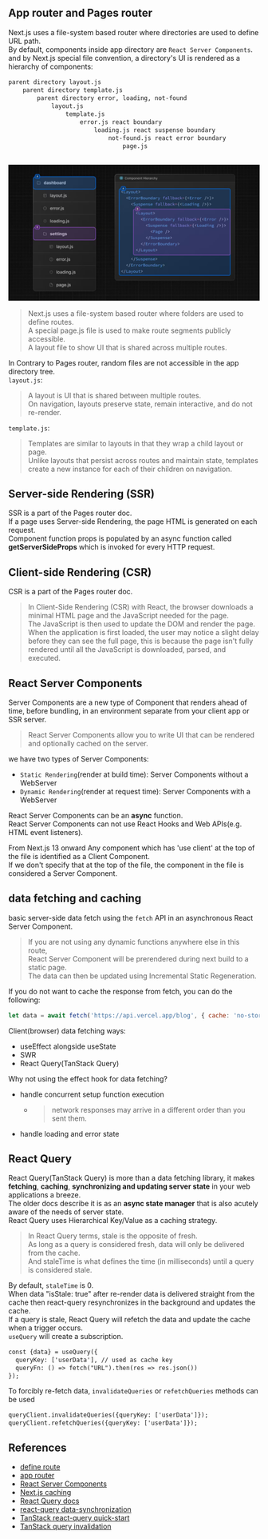 ## App router and Pages router
Next.js uses a file-system based router where directories are used to define URL path.      
By default, components inside app directory are `React Server Components`.    
and by Next.js special file convention, a directory's UI is rendered as a hierarchy of components:
```
parent directory layout.js   
    parent directory template.js 
        parent directory error, loading, not-found  
            layout.js
                template.js
                    error.js react boundary
                        loading.js react suspense boundary
                            not-found.js react error boundary
                                page.js
                            
```
![nested components](./nextjs-nested-file-conventions-component-hierarchy.jpg)
> Next.js uses a file-system based router where folders are used to define routes.     
> A special page.js file is used to make route segments publicly accessible.     
> A layout file to show UI that is shared across multiple routes.

In Contrary to Pages router, random files are not accessible in the app directory tree.     
`layout.js`:      
> A layout is UI that is shared between multiple routes.      
> On navigation, layouts preserve state, remain interactive, and do not re-render.      

`template.js`:     
> Templates are similar to layouts in that they wrap a child layout or page.       
> Unlike layouts that persist across routes and maintain state, templates create a new instance for each of their children on navigation.   


## Server-side Rendering (SSR)    
SSR is a part of the Pages router doc.     
If a page uses Server-side Rendering, the page HTML is generated on each request.    
Component function props is populated by an async function called **getServerSideProps** which is invoked for every HTTP request.     

## Client-side Rendering (CSR)   
CSR is a part of the Pages router doc.     
> In Client-Side Rendering (CSR) with React, the browser downloads a minimal HTML page and the JavaScript needed for the page.        
> The JavaScript is then used to update the DOM and render the page.       
> When the application is first loaded, the user may notice a slight delay before they can see the full page, this is because the page isn't fully rendered until all the JavaScript is downloaded, parsed, and executed.    

## React Server Components     
Server Components are a new type of Component that renders ahead of time, before bundling, in an environment separate from your client app or SSR server.     
> React Server Components allow you to write UI that can be rendered and optionally cached on the server.     

we have two types of Server Components:     
- `Static Rendering`(render at build time): Server Components without a WebServer
- `Dynamic Rendering`(render at request time): Server Components with a WebServer

React Server Components can be an **async** function.    
React Server Components can not use React Hooks and Web APIs(e.g. HTML event listeners).    

From Next.js 13 onward Any component which has 'use client' at the top of the file is identified as a Client Component.       
If we don't specify that at the top of the file, the component in the file is considered a Server Component.     

## data fetching and caching
basic server-side data fetch using the `fetch` API in an asynchronous React Server Component.
> If you are not using any dynamic functions anywhere else in this route,       
> React Server Component will be prerendered during next build to a static page.       
> The data can then be updated using Incremental Static Regeneration.

If you do not want to cache the response from fetch, you can do the following:    
```jsx
let data = await fetch('https://api.vercel.app/blog', { cache: 'no-store' });
```
Client(browser) data fetching ways:     
- useEffect alongside useState
- SWR
- React Query(TanStack Query)  

Why not using the effect hook for data fetching?     
- handle concurrent setup function execution
    - > network responses may arrive in a different order than you sent them.
- handle loading and error state

## React Query
React Query(TanStack Query) is more than a data fetching library, it makes **fetching**, **caching**, **synchronizing and updating server state** in your web applications a breeze.     
The older docs describe it is as an **async state manager** that is also acutely aware of the needs of server state.      
React Query uses Hierarchical Key/Value as a caching strategy.    
> In React Query terms, stale is the opposite of fresh.      
> As long as a query is considered fresh, data will only be delivered from the cache.       
> And staleTime is what defines the time (in milliseconds) until a query is considered stale.     

By default, `staleTime` is 0.     
When data "isStale: true" after re-render data is delivered straight from the cache then react-query resynchronizes in the background and updates the cache.      
If a query is stale, React Query will refetch the data and update the cache when a trigger occurs.    
`useQuery` will create a subscription.     
```tsx
const {data} = useQuery({
  queryKey: ['userData'], // used as cache key
  queryFn: () => fetch("URL").then(res => res.json())
});
```
To forcibly re-fetch data, `invalidateQueries` or `refetchQueries` methods can be used 
```tsx
queryClient.invalidateQueries({queryKey: ['userData']});
queryClient.refetchQueries({queryKey: ['userData']});
```
## References
- [define route](https://nextjs.org/docs/app/building-your-application/routing/defining-routes)
- [app router](https://nextjs.org/docs/app/building-your-application/routing)
- [React Server Components](https://react.dev/reference/rsc/server-components)
- [Next.js caching](https://nextjs.org/docs/app/building-your-application/data-fetching/fetching)
- [React Query docs](https://ui.dev/c/query)
- [react-query data-synchronization](https://ui.dev/c/query/data-synchronization)
- [TanStack react-query quick-start](https://tanstack.com/query/latest/docs/framework/react/quick-start)
- [TanStack query invalidation](https://tanstack.com/query/latest/docs/framework/react/guides/query-invalidation)